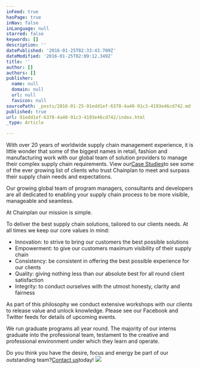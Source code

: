 ```yaml
---
inFeed: true
hasPage: true
inNav: false
inLanguage: null
starred: false
keywords: []
description: ''
datePublished: '2016-01-25T02:33:43.709Z'
dateModified: '2016-01-25T02:09:12.349Z'
title: ''
author: []
authors: []
publisher:
  name: null
  domain: null
  url: null
  favicon: null
sourcePath: _posts/2016-01-25-91edd1ef-6378-4a40-91c3-4193e46cd742.md
published: true
url: 91edd1ef-6378-4a40-91c3-4193e46cd742/index.html
_type: Article

---
```

With over 20 years of worldwide supply chain management experience, it is little wonder that some of the biggest names in retail, fashion and manufacturing  work with our global team of solution providers to manage their complex supply chain requirements. View our[Case Studies][0]to see some of the ever growing list of clients who trust Chainplan to meet and surpass their supply chain needs and expectations.

Our growing global team of program managers, consultants and developers are all dedicated to enabling your supply chain process to be more visible, manageable and seamless. 

At Chainplan our mission is simple.

To deliver the best supply chain solutions, tailored to our clients needs. At all times we keep our core values in mind:

* Innovation: to strive to bring our customers the best possible solutions
* Empowerment: to give our customers maximum visibility of their supply chain
* Consistency: be consistent in offering the best possible experience for our clients
* Quality: giving nothing less than our absolute best for all round client satisfaction
* Integrity: to conduct ourselves with the utmost honesty, clarity and fairness

As part of this philosophy we conduct extensive workshops with our clients to release value and unlock knowledge. Please see our Facebook and Twitter feeds for details of upcoming events.

We run graduate programs all year round. The majority of our interns graduate into the professional team, testament to the creative and professional environment under which they learn and operate.

Do you think you have the desire, focus and energy be part of our outstanding team?[Contact us][1]today!
![](https://the-grid-user-content.s3-us-west-2.amazonaws.com/75ca0f64-1110-4f82-96a5-2182658a8810.jpg)

[0]: http://www.chainplan.com/#!case-studies/cqa9
[1]: http://www.chainplan.com/#!contact/czpl